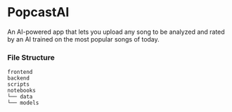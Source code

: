 # PopcastAI
An AI-powered app that lets you upload any song to be analyzed and rated by an AI trained on the most popular songs of today.

### File Structure

```
frontend
backend
scripts
notebooks
└── data
└── models
```



